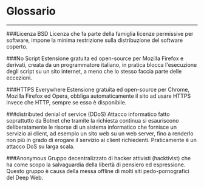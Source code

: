 # Glossario
---
###Licenza BSD
Licenza che fa parte della famiglia licenze permissive per software, impone la minima restrizione sulla distribuzione del software coperto.

###No Script
Estensione gratuita ed open-source per Mozilla Firefox e derivati, creata da un programmatore italiano, in pratica blocca l'esecuzione degli script su un sito internet, a meno che lo stesso faccia parte delle eccezioni.

###HTTPS Everywhere
Estensione gratuita ed open-source per Chrome, Mozilla Firefox ed Opera, obbliga automaticamente il sito ad usare HTTPS invece che HTTP, sempre se esso è disponibile.

###distributed denial of service (DDoS)
Attacco informatico fatto soprattutto da Botnet che tramite la richiesta continua si esauriscono deliberatamente le risorse di un sistema informatico che fornisce un servizio ai client, ad esempio un sito web su un web server, fino a renderlo non più in grado di erogare il servizio ai client richiedenti. Praticamente è un attacco DoS su larga scala.

###Anonymous
Gruppo decentralizzato di hacker attivisti (hacktivist) che ha come scopo la salvaguardia della libertà di pensiero ed espressione. Questo gruppo è causa della messa offline di molti siti pedo-pornografici del Deep Web.

###